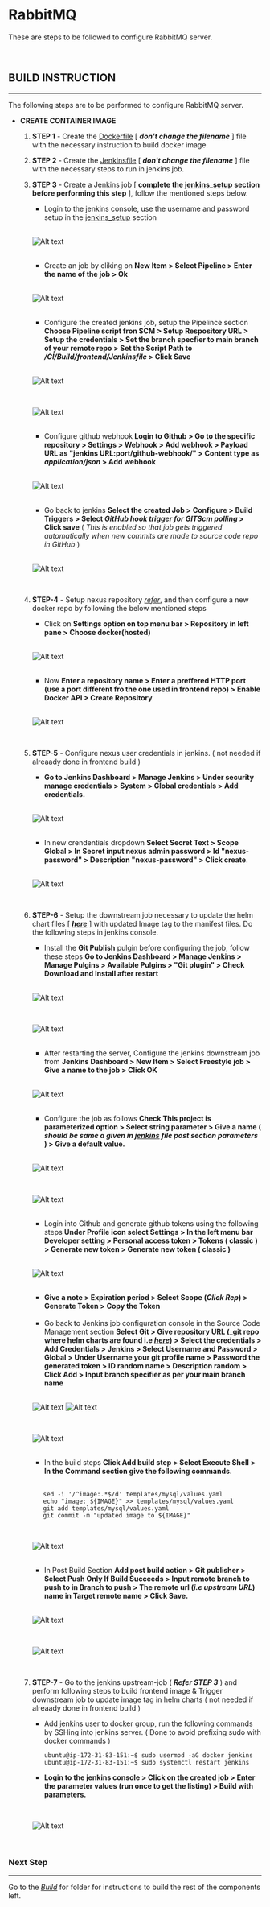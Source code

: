 # RabbitMQ

These are steps to be followed to configure RabbitMQ server.

</br>

## BUILD INSTRUCTION
---

The following steps are to be performed to configure RabbitMQ server. 

- **CREATE CONTAINER IMAGE**

    1. **STEP 1** - Create the [Dockerfile](Dockerfile) [ **_don't change the filename_** ] file with the necessary instruction to build docker image. 

    2. **STEP 2** - Create the [Jenkinsfile](Jenkinsfile) [ **_don't change the filename_** ] file with the necessary steps to run in jenkins job.

    2. **STEP 3** -  Create a Jenkins job [ **complete the [jenkins_setup](../../CD) section before performing this step** ], follow the mentioned steps below.

        - Login to the jenkins console, use the username and password setup in the [jenkins_setup](../Images/../../CD) section

        </br>

        ![Alt text](../Images/jenkins-login.png)

        </br>
        
        - Create an job by cliking on **New Item > Select Pipeline > Enter the name of the job > Ok**
        
        </br>

        ![Alt text](../Images/jenkins-job.png)

        </br>

        - Configure the created jenkins job, setup the Pipelince section **Choose Pipeline script fron SCM > Setup Respository URL > Setup the credentials > Set the branch specfier to main branch of your remote repo > Set the Script Path to _/CI/Build/frontend/Jenkinsfile_ > Click Save**

        </br>
        
        ![Alt text](../Images/job-config1.png)

        </br>

        ![Alt text](../Images/jenkins-config2.png)

        </br>

        - Configure github webhook **Login to Github > Go to the specific repository > Settings > Webhook > Add webhook > Payload URL as "jenkins URL:port/github-webhook/" > Content type as _application/json_ > Add webhook**

        </br>


        ![Alt text](../Images/git-webhook1.png)

        </br>

        - Go back to jenkins **Select the created Job > Configure > Build Triggers > Select _GitHub hook trigger for GITScm polling_ > Click save**  ( _This is enabled so that job gets triggered automatically when new commits are made to source code repo in GitHub_ )
        
        </br>

        ![Alt text](../Images/jenkins-webhook-config.png)

        </br>

    4. **STEP-4** - Setup nexus repository [_refer_](../../CD), and then configure a new docker repo by following the below mentioned steps 

        -  Click on **Settings option on top menu bar >   Repository in left pane > Choose docker(hosted)**

         </br>

         ![Alt text](../Images/nexus-create-docker-repository.png)

         </br>

        -  Now **Enter a repository name > Enter a preffered HTTP port (use a port different fro the one used in frontend repo) > Enable Docker API > Create Repository**

        </br>

         ![Alt text](../Images/nexus-docker-repo-config.png)

         </br>
 

    2. **STEP-5** - Configure nexus user credentials in jenkins. ( not needed if alreaady done in frontend build ) 

        - **Go to Jenkins Dashboard > Manage Jenkins > Under security manage credentials > System > Global credentials > Add credentials.** 

        </br>

        ![Alt text](../Images/jenkins-nexus-crenditials.png)

        </br>

        - In new crendentials dropdown **Select Secret Text > Scope Global > In Secret input nexus admin password > Id "nexus-password" > Description "nexus-password" > Click create**.
        
        </br>

        ![Alt text](../Images/jenkins-nexus-crenditials-config.png)

        
        </br>

    2. **STEP-6** - Setup the downstream job necessary to update the helm chart files [ [**_here_**](https://github.com/sai-harsha-dev/DevOps_Project_HelmChart.git) ] with updated Image tag to the manifest files. Do the following steps in jenkins console.
        
        -  Install the **Git Publish** pulgin before configuring the job, follow these steps **Go to Jenkins Dashboard > Manage Jenkins > Manage Pulgins > Available Pulgins > "Git plugin" >
        Check Download and Install after restart**

        </br>

        ![Alt text](../Images/jenkins-pulgin.png)

        </br>

        ![Alt text](../Images/jenkins-gitplugin.png)
        
        </br>
 

        -  After restarting the server, Configure the jenkins downstream job from **Jenkins Dashboard > New Item > Select Freestyle job > Give a name to the job > Click OK**

        </br>

        ![Alt text](../Images/jenkins-job2.png)

        </br>

        - Configure the job as follows **Check This project is parameterized option > Select string parameter > Give a name ( _should be same a given in [jenkins](Jenkinsfile) file post section parameters_ ) > Give a default value.**

        </br>

        ![Alt text](../Images/parameter-name.png) 
        
        </br>


        ![Alt text](../Images/jenkins-job2.png)

        </br>

        - Login into Github and generate github tokens using the following steps **Under Profile icon select Settings > In the left menu bar Developer setting > Personal access token > Tokens ( classic ) > Generate new token > Generate new token ( classic )**

        </br>

        ![Alt text](../Images/jenkins-job2-config2.png)

        </br>

        - **Give a note > Expiration period > Select Scope (_Click Rep_) > Generate Token > Copy the Token**

        </br>

        - Go back to Jenkins job configuration console in the Source Code Management section **Select Git > Give repository URL (_git repo where helm charts are found i.e [**_here_**](https://github.com/sai-harsha-dev/DevOps_Project_HelmChart.git)) > Select the credentials > Add Credentials > Jenkins > Select Username and Password > Global > Under Username your git profile name > Password the generated token > ID random name > Description random > Click Add > Input branch specifier as per your main branch name**

        </br>

        ![Alt text](../Images/jenkins-job2-config4.png)
        ![Alt text](../Images/jenkins-job2-config5.png)

        </br>
        
        ![Alt text](../Images/jenkins-job2-config6.png)

        </br>

        - In the build steps **Click Add build step > Select Execute Shell > In the Command section give the following commands.**

        </br>

        ```console
           sed -i '/^image:.*$/d' templates/mysql/values.yaml
           echo "image: ${IMAGE}" >> templates/mysql/values.yaml 
           git add templates/mysql/values.yaml
           git commit -m "updated image to ${IMAGE}" 
        ```
        
        </br>

        ![Alt text](../Images/jenkins-job2-config8.png)
        
        </br>

        - In Post Build Section **Add post build action > Git publisher > Select Push Only If Build Succeeds > Input remote branch to push to in Branch to push > The remote url (_i.e upstream URL_) name in Target remote name > Click Save.**

        </br>

        ![Alt text](../Images/jenkins-job2-config9.png)
        
        </br>

        ![Alt text](../Images/jenkins-job2-config10.png)

        </br>
        
    2. **STEP-7** - Go to the jenkins upstream-job ( _**Refer STEP 3**_ ) and perform following steps to build frontend image & Trigger downstream job to update image tag in helm charts  ( not needed if alreaady done in frontend build ) 

        - Add jenkins user to docker group, run the following commands by SSHing into jenkins server. ( Done to avoid prefixing sudo with docker commands )

            ```console
            ubuntu@ip-172-31-83-151:~$ sudo usermod -aG docker jenkins
            ubuntu@ip-172-31-83-151:~$ sudo systemctl restart jenkins
            ```

        - **Login to the jenkins console > Click on the created job > Enter the parameter values (run once to get the listing) > Build with parameters.** 

        </br>

        ![Alt text](../Images/jenkins-job-run.png)
        

        </br>

### Next Step
---

Go to the [_Build_](../../Build/) for folder for instructions to build the rest of the components left. 
        

        

        
    
          